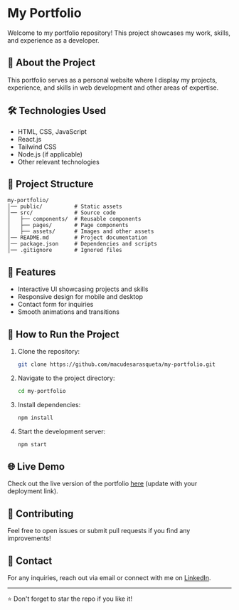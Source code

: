 # My Portfolio

Welcome to my portfolio repository! This project showcases my work, skills, and experience as a developer.

## 🚀 About the Project
This portfolio serves as a personal website where I display my projects, experience, and skills in web development and other areas of expertise.

## 🛠 Technologies Used
- HTML, CSS, JavaScript
- React.js
- Tailwind CSS
- Node.js (if applicable)
- Other relevant technologies

## 📂 Project Structure
```
my-portfolio/
│── public/          # Static assets
│── src/             # Source code
│   ├── components/  # Reusable components
│   ├── pages/       # Page components
│   ├── assets/      # Images and other assets
│── README.md        # Project documentation
│── package.json     # Dependencies and scripts
│── .gitignore       # Ignored files
```

## 🎨 Features
- Interactive UI showcasing projects and skills
- Responsive design for mobile and desktop
- Contact form for inquiries
- Smooth animations and transitions

## 📌 How to Run the Project
1. Clone the repository:
   ```sh
   git clone https://github.com/macudesarasqueta/my-portfolio.git
   ```
2. Navigate to the project directory:
   ```sh
   cd my-portfolio
   ```
3. Install dependencies:
   ```sh
   npm install
   ```
4. Start the development server:
   ```sh
   npm start
   ```

## 🌐 Live Demo
Check out the live version of the portfolio [here](#) (update with your deployment link).

## 🤝 Contributing
Feel free to open issues or submit pull requests if you find any improvements!

## 📧 Contact
For any inquiries, reach out via email or connect with me on [LinkedIn](#).

---

⭐ Don't forget to star the repo if you like it!
